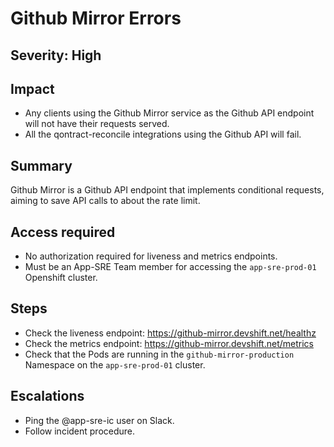 # Github Mirror Errors

## Severity: High

## Impact

- Any clients using the Github Mirror service as the Github API endpoint
  will not have their requests served.
- All the qontract-reconcile integrations using the Github API will fail.

## Summary

Github Mirror is a Github API endpoint that implements conditional requests,
aiming to save API calls to about the rate limit.

## Access required

- No authorization required for liveness and metrics endpoints.
- Must be an App-SRE Team member for accessing the `app-sre-prod-01` Openshift
  cluster.

## Steps

- Check the liveness endpoint: https://github-mirror.devshift.net/healthz
- Check the metrics endpoint: https://github-mirror.devshift.net/metrics
- Check that the Pods are running in the `github-mirror-production` Namespace
  on the `app-sre-prod-01` cluster.

## Escalations

- Ping the @app-sre-ic user on Slack.
- Follow incident procedure.
